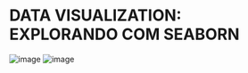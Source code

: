 # DATA VISUALIZATION: EXPLORANDO COM SEABORN
![image](https://user-images.githubusercontent.com/97696243/204113986-34f06c87-6c13-4e1a-a366-f28a9ac64a43.png)
![image](https://user-images.githubusercontent.com/97696243/204113994-9c168fd5-0e51-4ae5-82b7-a6c307fcaf9a.png)

